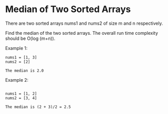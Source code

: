 # Median of Two Sorted Arrays

There are two sorted arrays nums1 and nums2 of size m and n respectively.

Find the median of the two sorted arrays. The overall run time complexity should be O(log (m+n)).

Example 1:
```
nums1 = [1, 3]
nums2 = [2]

The median is 2.0
```
Example 2:
```

nums1 = [1, 2]
nums2 = [3, 4]

The median is (2 + 3)/2 = 2.5
```